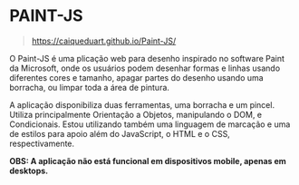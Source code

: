 # PAINT-JS
> https://caiqueduart.github.io/Paint-JS/

O Paint-JS é uma plicação web para desenho inspirado no software Paint da Microsoft, onde os usuários podem desenhar formas e linhas usando diferentes cores e tamanho, 
apagar partes do desenho usando uma borracha, ou limpar toda a área de pintura. 

A aplicação disponibiliza duas ferramentas, uma borracha e um pincel. Utiliza principalmente Orientação a Objetos, manipulando o DOM, e Condicionais. 
Estou utilizando também uma linguagem de marcação e uma de estilos para apoio além do JavaScript, o HTML e o CSS, respectivamente.

**OBS: A aplicação não está funcional em dispositivos mobile, apenas em desktops.**
